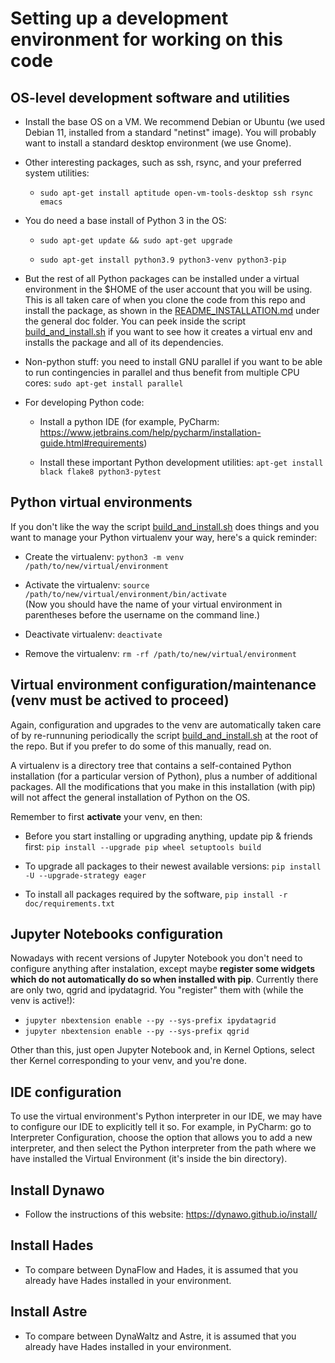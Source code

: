 
# Setting up a development environment for working on this code

## OS-level development software and utilities

- Install the base OS on a VM. We recommend Debian or Ubuntu (we used Debian
  11, installed from a standard "netinst" image). You will probably
  want to install a standard desktop environment (we use Gnome).
  
- Other interesting packages, such as ssh, rsync, and your preferred
  system utilities:
    - `sudo apt-get install aptitude open-vm-tools-desktop ssh rsync emacs`

- You do need a base install of Python 3 in the OS:
	- `sudo apt-get update && sudo apt-get upgrade`

	- `sudo apt-get install python3.9 python3-venv python3-pip`

- But the rest of all Python packages can be installed under a virtual
  environment in the $HOME of the user account that you will be
  using. This is all taken care of when you clone the code from this
  repo and install the package, as shown in the
  [README_INSTALLATION.md](/src/dynawo_validation/doc/README_INSTALLATION.md)
  under the general doc folder. You can peek inside the script
  [build_and_install.sh](/build_and_install.sh) if you want to see how
  it creates a virtual env and installs the package and all of its
  dependencies.


- Non-python stuff: you need to install GNU parallel if you want to be
  able to run contingencies in parallel and thus benefit from multiple
  CPU cores: `sudo apt-get install parallel`


- For developing Python code:

	- Install a python IDE (for example, PyCharm:
      https://www.jetbrains.com/help/pycharm/installation-guide.html#requirements)

	- Install these important Python development utilities: `apt-get
        install black flake8 python3-pytest`



## Python virtual environments

If you don't like the way the script
[build_and_install.sh](/build_and_install.sh) does things and you want
to manage your Python virtualenv your way, here's a quick reminder:

- Create the virtualenv: `python3 -m venv /path/to/new/virtual/environment`

- Activate the virtualenv: `source /path/to/new/virtual/environment/bin/activate`  
  (Now you should have the name of your virtual environment in
  parentheses before the username on the command line.)

- Deactivate virtualenv: `deactivate`

- Remove the virtualenv: `rm -rf /path/to/new/virtual/environment`



## Virtual environment configuration/maintenance (venv must be actived to proceed)

Again, configuration and upgrades to the venv are automatically taken
care of by re-runnuning periodically the script
[build_and_install.sh](/build_and_install.sh) at the root of the
repo. But if you prefer to do some of this manually, read on.

A virtualenv is a directory tree that contains a self-contained Python
installation (for a particular version of Python), plus a number of
additional packages. All the modifications that you make in this
installation (with pip) will not affect the general installation of
Python on the OS.

Remember to first **activate** your venv, en then:

- Before you start installing or upgrading anything, update pip &
  friends first: `pip install --upgrade pip wheel setuptools build`

- To upgrade all packages to their newest available versions: `pip
    install -U --upgrade-strategy eager`

- To install all packages required by the software, `pip install -r
    doc/requirements.txt`


## Jupyter Notebooks configuration

Nowadays with recent versions of Jupyter Notebook you don't need to
configure anything after instalation, except maybe **register some
widgets which do not automatically do so when installed with
pip**. Currently there are only two, qgrid and ipydatagrid. You
"register" them with (while the venv is active!):
  * `jupyter nbextension enable --py --sys-prefix ipydatagrid`
  * `jupyter nbextension enable --py --sys-prefix qgrid`

Other than this, just open Jupyter Notebook and, in Kernel Options,
select ther Kernel corresponding to your venv, and you're done.



## IDE configuration
	
To use the virtual environment's Python interpreter in our IDE, we may
have to configure our IDE to explicitly tell it so.  For example, in
PyCharm: go to Interpreter Configuration, choose the option that
allows you to add a new interpreter, and then select the Python
interpreter from the path where we have installed the Virtual
Environment (it's inside the bin directory).


## Install Dynawo

- Follow the instructions of this website: https://dynawo.github.io/install/


## Install Hades

- To compare between DynaFlow and Hades, it is assumed that you
  already have Hades installed in your environment.

## Install Astre

- To compare between DynaWaltz and Astre, it is assumed that you
  already have Hades installed in your environment.

